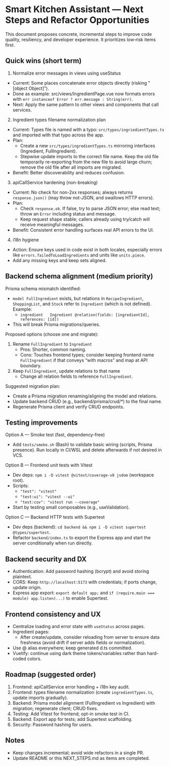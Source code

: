 # Smart Kitchen Assistant — Next Steps and Refactor Opportunities

This document proposes concrete, incremental steps to improve code quality, resiliency, and developer experience. It prioritizes low‑risk items first.

## Quick wins (short term)

1) Normalize error messages in views using useStatus
- Current: Some places concatenate error objects directly (risking "[object Object]").
- Done as example: src/views/IngredientPage.vue now formats errors with `err instanceof Error ? err.message : String(err)`.
- Next: Apply the same pattern to other views and components that call services.

2) Ingredient types filename normalization plan
- Current: Types file is named with a typo: `src/types/ingriedientTypes.ts` and imported with that typo across the app.
- Plan:
  - Create a new `src/types/ingredientTypes.ts` mirroring interfaces (Ingredient, FullIngredient).
  - Stepwise update imports to the correct file name. Keep the old file temporarily re-exporting from the new file to avoid large churn; remove the old file after all imports are migrated.
- Benefit: Better discoverability and reduces confusion.

3) apiCallService hardening (non-breaking)
- Current: No check for non-2xx responses; always returns `response.json()` (may throw not-JSON, and swallows HTTP errors).
- Plan:
  - Check `response.ok`. If false, try to parse JSON error; else read text; throw an `Error` including status and message.
  - Keep request shape stable; callers already using try/catch will receive meaningful messages.
- Benefit: Consistent error handling surfaces real API errors to the UI.

4) i18n hygiene
- Action: Ensure keys used in code exist in both locales, especially errors like `errors.failedToLoadIngredients` and units like `units.piece`.
- Add any missing keys and keep sets aligned.

## Backend schema alignment (medium priority)

Prisma schema mismatch identified:
- `model FullIngredient` exists, but relations in `RecipeIngredient`, `ShoppingList`, and `Stock` refer to `Ingredient` (which is not defined). Example:
  - `ingredient   Ingredient @relation(fields: [ingredientId], references: [id])`
- This will break Prisma migrations/queries.

Proposed options (choose one and migrate):
1) Rename `FullIngredient` to `Ingredient`
   - Pros: Shorter, common naming.
   - Cons: Touches frontend types; consider keeping frontend name `FullIngredient` if that conveys “with macros” and map at API boundary.
2) Keep `FullIngredient`, update relations to that name
   - Change all relation fields to reference `FullIngredient`.

Suggested migration plan:
- Create a Prisma migration renaming/aligning the model and relations.
- Update backend CRUD (e.g., backend/prisma/crud/*) to the final name.
- Regenerate Prisma client and verify CRUD endpoints.

## Testing improvements

Option A — Smoke test (fast, dependency-free)
- Add `tests/smoke.sh` (Bash) to validate basic wiring (scripts, Prisma presence). Run locally in CI/WSL and delete afterwards if not desired in VCS.

Option B — Frontend unit tests with Vitest
- Dev deps: `npm i -D vitest @vitest/coverage-v8 jsdom` (workspace root).
- Scripts:
  - `"test": "vitest"`
  - `"test:ui": "vitest --ui"`
  - `"test:cov": "vitest run --coverage"`
- Start by testing small composables (e.g., useValidation).

Option C — Backend HTTP tests with Supertest
- Dev deps (backend): `cd backend && npm i -D vitest supertest @types/supertest`.
- Refactor `backend/index.ts` to export the Express app and start the server conditionally when run directly.

## Backend security and DX

- Authentication: Add password hashing (bcrypt) and avoid storing plaintext.
- CORS: Keep `http://localhost:5173` with credentials; if ports change, update origin.
- Express app export: `export default app;` and `if (require.main === module) app.listen(...)` to enable Supertest.

## Frontend consistency and UX

- Centralize loading and error state with `useStatus` across pages.
- Ingredient pages:
  - After create/update, consider reloading from server to ensure data freshness (avoid drift if server adds fields or normalization).
- Use @ alias everywhere; keep generated d.ts committed.
- Vuetify: continue using dark theme tokens/variables rather than hard-coded colors.

## Roadmap (suggested order)

1) Frontend: apiCallService error handling + i18n key audit.
2) Frontend: types filename normalization (create `ingredientTypes.ts`, update imports gradually).
3) Backend: Prisma model alignment (FullIngredient vs Ingredient) with migration; regenerate client; CRUD fixes.
4) Testing: Add Vitest for frontend; opt-in smoke test in CI.
5) Backend: Export app for tests; add Supertest scaffolding.
6) Security: Password hashing for users.

## Notes

- Keep changes incremental; avoid wide refactors in a single PR.
- Update README or this NEXT_STEPS.md as items are completed.
